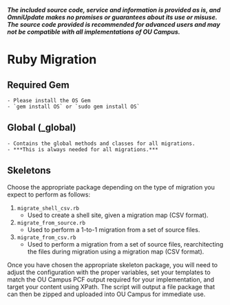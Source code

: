 ***The included source code, service and information is provided as is, and OmniUpdate makes no promises or guarantees about its use or misuse. The source code provided is recommended for advanced users and may not be compatible with all implementations of OU Campus.***

# Ruby Migration

## Required Gem
	- Please install the OS Gem
	- `gem install OS` or `sudo gem install OS`

## Global (\_global)
	- Contains the global methods and classes for all migrations.
	- ***This is always needed for all migrations.***

## Skeletons

Choose the appropriate package depending on the type of migration you expect to perform as follows:

1. `migrate_shell_csv.rb`
	- Used to create a shell site, given a migration map (CSV format). 
2. `migrate_from_source.rb`
	- Used to perform a 1-to-1 migration from a set of source files. 
3. `migrate_from_csv.rb`
	- Used to perform a migration from a set of source files, rearchitecting the files during migration using a migration map (CSV format). 

Once you have chosen the appropriate skeleton package, you will need to adjust the configuration with the proper variables, set your templates to match the OU Campus PCF output required for your implementation, and target your content using XPath. The script will output a file package that can then be zipped and uploaded into OU Campus for immediate use. 